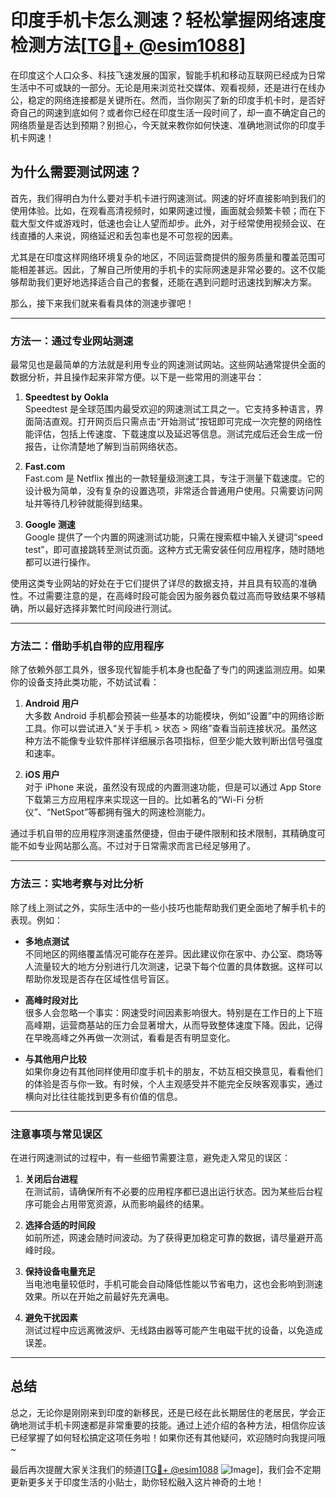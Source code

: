 # 印度手机卡怎么测速？轻松掌握网络速度检测方法[[TG💪+ @esim1088](https://t.me/s/esim1088)]

在印度这个人口众多、科技飞速发展的国家，智能手机和移动互联网已经成为日常生活中不可或缺的一部分。无论是用来浏览社交媒体、观看视频，还是进行在线办公，稳定的网络连接都是关键所在。然而，当你刚买了新的印度手机卡时，是否好奇自己的网速到底如何？或者你已经在印度生活一段时间了，却一直不确定自己的网络质量是否达到预期？别担心，今天就来教你如何快速、准确地测试你的印度手机卡网速！

## 为什么需要测试网速？

首先，我们得明白为什么要对手机卡进行网速测试。网速的好坏直接影响到我们的使用体验。比如，在观看高清视频时，如果网速过慢，画面就会频繁卡顿；而在下载大型文件或游戏时，低速也会让人望而却步。此外，对于经常使用视频会议、在线直播的人来说，网络延迟和丢包率也是不可忽视的因素。

尤其是在印度这样网络环境复杂的地区，不同运营商提供的服务质量和覆盖范围可能相差甚远。因此，了解自己所使用的手机卡的实际网速是非常必要的。这不仅能够帮助我们更好地选择适合自己的套餐，还能在遇到问题时迅速找到解决方案。

那么，接下来我们就来看看具体的测速步骤吧！

---

### 方法一：通过专业网站测速

最常见也是最简单的方法就是利用专业的网速测试网站。这些网站通常提供全面的数据分析，并且操作起来非常方便。以下是一些常用的测速平台：

1. **Speedtest by Ookla**  
   Speedtest 是全球范围内最受欢迎的网速测试工具之一。它支持多种语言，界面简洁直观。打开网页后只需点击“开始测试”按钮即可完成一次完整的网络性能评估，包括上传速度、下载速度以及延迟等信息。测试完成后还会生成一份报告，让你清楚地了解到当前网络状态。

2. **Fast.com**  
   Fast.com 是 Netflix 推出的一款轻量级测速工具，专注于测量下载速度。它的设计极为简单，没有复杂的设置选项，非常适合普通用户使用。只需要访问网址并等待几秒钟就能得到结果。

3. **Google 测速**  
   Google 提供了一个内置的网速测试功能，只需在搜索框中输入关键词“speed test”，即可直接跳转至测试页面。这种方式无需安装任何应用程序，随时随地都可以进行操作。

使用这类专业网站的好处在于它们提供了详尽的数据支持，并且具有较高的准确性。不过需要注意的是，在高峰时段可能会因为服务器负载过高而导致结果不够精确，所以最好选择非繁忙时间段进行测试。

---

### 方法二：借助手机自带的应用程序

除了依赖外部工具外，很多现代智能手机本身也配备了专门的网速监测应用。如果你的设备支持此类功能，不妨试试看：

1. **Android 用户**  
   大多数 Android 手机都会预装一些基本的功能模块，例如“设置”中的网络诊断工具。你可以尝试进入“关于手机 > 状态 > 网络”查看当前连接状况。虽然这种方法不能像专业软件那样详细展示各项指标，但至少能大致判断出信号强度和速率。

2. **iOS 用户**  
   对于 iPhone 来说，虽然没有现成的内置测速功能，但是可以通过 App Store 下载第三方应用程序来实现这一目的。比如著名的“Wi-Fi 分析仪”、“NetSpot”等都拥有强大的网速检测能力。

通过手机自带的应用程序测速虽然便捷，但由于硬件限制和技术限制，其精确度可能不如专业网站那么高。不过对于日常需求而言已经足够用了。

---

### 方法三：实地考察与对比分析

除了线上测试之外，实际生活中的一些小技巧也能帮助我们更全面地了解手机卡的表现。例如：

- **多地点测试**  
  不同地区的网络覆盖情况可能存在差异。因此建议你在家中、办公室、商场等人流量较大的地方分别进行几次测速，记录下每个位置的具体数据。这样可以帮助你发现是否存在区域性信号盲区。

- **高峰时段对比**  
  很多人会忽略一个事实：网速受时间因素影响很大。特别是在工作日的上下班高峰期，运营商基站的压力会显著增大，从而导致整体速度下降。因此，记得在早晚高峰之外再做一次测试，看看是否有明显变化。

- **与其他用户比较**  
  如果你身边有其他同样使用印度手机卡的朋友，不妨互相交换意见，看看他们的体验是否与你一致。有时候，个人主观感受并不能完全反映客观事实，通过横向对比往往能找到更多有价值的信息。

---

### 注意事项与常见误区

在进行网速测试的过程中，有一些细节需要注意，避免走入常见的误区：

1. **关闭后台进程**  
  在测试前，请确保所有不必要的应用程序都已退出运行状态。因为某些后台程序可能会占用带宽资源，从而影响最终的结果。

2. **选择合适的时间段**  
  如前所述，网速会随时间波动。为了获得更加稳定可靠的数据，请尽量避开高峰时段。

3. **保持设备电量充足**  
  当电池电量较低时，手机可能会自动降低性能以节省电力，这也会影响到测速效果。所以在开始之前最好先充满电。

4. **避免干扰因素**  
  测试过程中应远离微波炉、无线路由器等可能产生电磁干扰的设备，以免造成误差。

---

## 总结

总之，无论你是刚刚来到印度的新移民，还是已经在此长期居住的老居民，学会正确地测试手机卡网速都是非常重要的技能。通过上述介绍的各种方法，相信你应该已经掌握了如何轻松搞定这项任务啦！如果你还有其他疑问，欢迎随时向我提问哦~

最后再次提醒大家关注我们的频道[[TG💪+ @esim1088](https://t.me/s/esim1088) ![Image](https://i.postimg.cc/4NQfJmqS/Snipaste-2025-05-13-00-14-12.png)]，我们会不定期更新更多关于印度生活的小贴士，助你轻松融入这片神奇的土地！